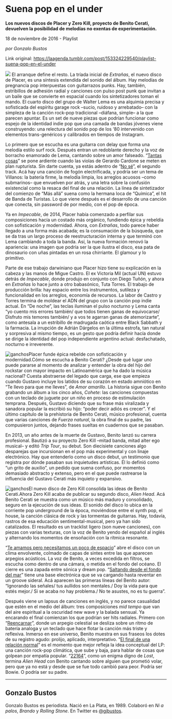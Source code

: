 # Suena pop en el under

**Los nuevos discos de Placer y Zero Kill, proyecto de Benito Cerati, devuelven la posibilidad de melodías no exentas de experimentación.**

18 de noviembre de 2016 - Playlist

_por Gonzalo Bustos_

Link original: https://laagenda.tumblr.com/post/153324229540/playlist-suena-pop-en-el-under

![](https://64.media.tumblr.com/e78ab9f3c2c6f6be65e4b683b1b5c68c/tumblr_inline_pk2ghvCSwS1t6q87u_500.jpg)
El arranque define el resto. La tríada inicial de *Extrañas*, el nuevo disco de Placer, es una síntesis extendida del sonido del álbum. Hay melodías de pregnancia pop interpuestas con guitarrazos punks. Hay, también, estribillos de adhesión radial y canciones con pulso post punk que invitan a un baile que se convierte en espacial cuando los sintetizadores toman el mando. El cuarto disco del grupo de Walter Lema es una alquimia precisa y sofisticada del espíritu garage rock –sucio, ruidoso y arrebatado– con la simpleza de la canción rock-pop tradicional –diáfana, simple– a la que parecen apuntar. Es un set de nueve piezas que podrían funcionar como espejo de la identidad indie pop que una camada de bandas jóvenes viene construyendo: una relectura del sonido pop de los ‘80 intervenido con elementos trans-genéricos y calibrados en tiempos de Instagram.

Lo primero que se escucha es una guitarra con delay que forma una melodía estilo surf rock. Después entran un redoblante derecho y la voz de borracho enamorado de Lema, cantando sobre un amor falseado. “[Tantas cosas](https://www.youtube.com/watch?v=7Pc2Cv7lfeU)” se pone ardiente cuando las violas de Gerardo Cardone se meten en plan rupturista. Sin darte cuenta, ya estás adentro de “[No sé](https://www.youtube.com/watch?v=cC5yKRPSm70)”, el segundo track. Acá hay una canción de fogón electrificada, y podría ser un tema de Villanos: la batería firme, la melodía limpia, los arreglos acuosos –como submarinos– que envuelven por atrás, y una letra sobre la confusión existencial como la resaca del final de una relación. La línea de sintetizador del comienzo de “Más allá” suena como la hermana loca de “Química”, el hit de Banda de Turistas. Lo que viene después es el desarrollo de una canción que conecta, sin password de por medio, con el pop de época. 

Ya en *Impecable*, de 2014, Placer había comenzado a perfilar sus composiciones hacía un costado más orgánico, fundiendo épica y rebeldía con sofisticación y modernidad. Ahora, con *Extrañas*, todo parece haber llegado a una forma más acabada; es la consumación de la búsqueda, que se da tras un largo proceso de reestructuración interna y que terminó con Lema cambiando a toda la banda. Así, la nueva formación renovó la apariencia: una imagen que podría ser la que ilustra el disco, esa pata de dinosaurio con uñas pintadas en un rosa chirriante. El glamour y lo primitivo. 

Parte de ese trabajo darwiniano que Placer hizo tiene su explicación en la cabeza y las manos de Migue Castro. El ex Victoria Mil (actual UN) estuvo detrás de *Impecable*, donde produjo en conjunto con Diego Tuñón, y ahora en *Extrañas* lo hace junto a otro babasónico, Tuta Torres. El trabajo de producción brilla: hay espacio entre los instrumentos, sutileza y funcionalidad en los arreglos, economía de recursos. La labor de Castro y Torres termina de moldear el ADN del grupo con la canción pop indie actual. En “De noche”, las teclas iluminan el pulso nocturno y Lema canta “yo cuento mis errores también/ que todos tienen ganas de equivocarse/ Disfruto mis temores también/ y a vos te agarran ganas de atemorizarte”, como antesala a un estribillo de madrugada caótica entre Black Sabbath y la farmacia. La irrupción de Adrián Dárgelos en la última estrofa, tan natural y sorpresiva al mismo tiempo, es un gesto que podría definir hacía donde se dirige la identidad del pop independiente argentino actual: desfachatado, nocturno e irreverente. 

![ganchos](https://64.media.tumblr.com/e78ab9f3c2c6f6be65e4b683b1b5c68c/tumblr_inline_pk2ghvCSwS1t6q87u_500.jpg)Placer funde épica rebelde con sofisticación y modernidad.Cómo se escucha a Benito Cerati? ¿Desde qué lugar uno puede pararse al momento de analizar y entender la obra del hijo del rockstar con mayor impacto en Latinoamérica que ha dado la música nacional? Cuesta abstraerse del legado que carga, ese que empieza cuando Gustavo incluye los latidos de su corazón en estado amniótico en “Te llevo para que me lleves”, de *Amor amarillo*. La historia sigue con Benito grabando un álbum a los cinco años, *Cohete*: las canciones compuestas con un teclado de juguete por un niño en proceso de estimulación temprana. Después, Gustavo diciendo que su frase más viralizada y sanadora popular la escribió su hijo: “poder decir adiós es crecer”. Y el último capítulo de la prehistoria de Benito Cerati, músico profesional, cuenta que varias canciones de *Fuerza natural*, la obra final de su padre, las compusieron juntos, dejando frases sueltas en cuadernos que se pasaban. 

En 2013, un año antes de la muerte de Gustavo, Benito lanzó su carrera profesional. Bautizó a su proyecto Zero Kill –mitad banda, mitad alter ego musical– y editó *Trip Tour*, su debut. Son diecisiete canciones algo desparejas que incursionan en el pop más experimental y con linaje electrónico. Hay que entenderlo como un disco debut, un testimonio que registra por dónde pasaban sus inquietudes artísticas. Él lo definió como “un grito de auxilio”, un pedido que suena confuso, por momentos demasiado abstracto y extenso, pero en el que puede rastrearse la influencia del Gustavo Cerati más inquieto y expansivo.

![ganchos](https://64.media.tumblr.com/d20f9ecea2a0b313dd17691ec0a62e22/tumblr_inline_pk2ghwfXJb1t6q87u_500.jpg)El nuevo disco de Zero Kill consolida las ideas de Benito Cerati.Ahora Zero Kill acaba de publicar su segundo disco, *Alien Head*. Acá Benito Cerati se muestra como un músico más maduro y consolidado, seguro en la ejecución de sus ideas. El sonido del disco lo ubica en la corriente pop underground de la época, moviéndose entre el synth pop, el house, la canción clásica de rock y las tormentas de guitarras. Hay, todavía, rastros de esa educación sentimental-musical, pero ya han sido catalizados. El resultado es un tracklist ligero (son nueve canciones), con piezas con varias texturas, con la voz de Benito yendo del español al inglés y alternando los momentos de ensoñación con la rítmica resonante. 

“[Te amamos pero necesitamos un poco de espacio](https://www.youtube.com/watch?v=Lxo2vZZz8Cw)” abre el disco con un clima envolvente, colmado de capas de sintes entre las que aparecen arpegios acústicos. La voz de Benito, a veces excedida en filtros, se escucha como dentro de una cámara, o metida en el fondo del océano. El cierre es una zapada entre sónica y dream pop. “[Saltando desde el fondo del mar](https://www.youtube.com/watch?v=EYuM9Nkd6ao)” tiene una base electrónica que se va cargando hasta reventar en un groove sideral. Acá aparecen las primeras líneas del Benito autor: “Ignorando las señales/ tus aullidos son mentales./ Doy la vida para que estés mejor./ Si se acaba no hay problema./ No te asustes, no es tu guerra”. 

Después viene un lapsus de canciones en inglés, y no parece casualidad que estén en el medio del álbum: tres composiciones *mid tempo* que van del aire espiritual a la oscuridad new wave y la balada sensual. Ya encarando el final comienzan los que podrían ser hits radiales. Primero con “[Reencarnar](https://www.youtube.com/watch?v=gjU-XRqrV2s)”, donde un arpegio celestial se desliza sobre un ritmo de batería analoga y un teclado que hace flotar la canción más triste y reflexiva. Inmerso en ese universo, Benito muestra en sus fraseos los dotes de su registro agudo: prolijo, aplicado, interpretativo. “[El final de una relación normal](https://www.youtube.com/watch?v=7pHIRjCad6I)” es el momento que mejor refleja la idea conceptual del LP: una canción rock-pop climática, que sube y baja, para hablar de cosas que golpean por empatía popular. “[22164](https://www.youtube.com/watch?v=V9x3uAmavH8)”, como un enigma digno de *Lost*, termina *Alien Head* con Benito cantando sobre alguien que prometió volar, pero que ya no está y desde que se fue todo cambió para peor. Podría ser Bowie. O podría ser su padre. 

  




---

Gonzalo Bustos
--------------

 Gonzalo Bustos es periodista. Nació en La Plata, en 1989. Colaboró en *Ni a palos*, *Brando* y *Rolling Stone*. En Twitter es [@gjbustos](https://twitter.com/gjbustos). 

